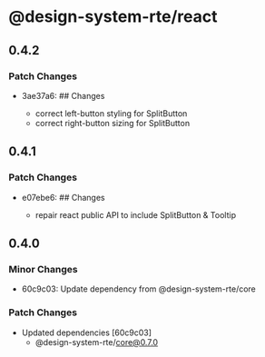 # @design-system-rte/react

## 0.4.2

### Patch Changes

- 3ae37a6: ## Changes

  - correct left-button styling for SplitButton
  - correct right-button sizing for SplitButton

## 0.4.1

### Patch Changes

- e07ebe6: ## Changes

  - repair react public API to include SplitButton & Tooltip

## 0.4.0

### Minor Changes

- 60c9c03: Update dependency from @design-system-rte/core

### Patch Changes

- Updated dependencies [60c9c03]
  - @design-system-rte/core@0.7.0
